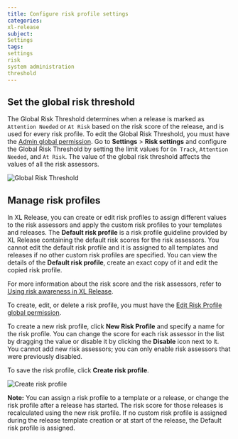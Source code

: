```yaml
---
title: Configure risk profile settings
categories:
xl-release
subject:
Settings
tags:
settings
risk
system administration
threshold
---
```


## Set the global risk threshold

The Global Risk Threshold determines when a release is marked as `Attention Needed` or `At Risk` based on the risk score of the release, and is used for every risk profile.
To edit the Global Risk Threshold, you must have the [Admin global permission](/xl-release/how-to/configure-permissions.html).
Go to **Settings** > **Risk settings** and configure the Global Risk Threshold by setting the limit values for `On Track`, `Attention Needed`, and `At Risk`. The value of the global risk threshold affects the values of all the risk assessors.

![Global Risk Threshold](../images/global-risk-threshold.png)

## Manage risk profiles

In XL Release, you can create or edit risk profiles to assign different values to the risk assessors and apply the custom risk profiles to your templates and releases.
The **Default risk profile** is a risk profile guideline provided by XL Release containing the default risk scores for the risk assessors. You cannot edit the default risk profile and it is assigned to all templates and releases if no other custom risk profiles are specified. You can view the details of the **Default risk profile**, create an exact copy of it and edit the copied risk profile.

For more information about the risk score and the risk assessors, refer to [Using risk awareness in XL Release](/xl-release/how-to/using-the-risk-aware-view.html).

To create, edit, or delete a risk profile, you must have the [Edit Risk Profile global permission](/xl-release/how-to/configure-permissions.html).

To create a new risk profile, click **New Risk Profile** and specify a name for the risk profile. You can change the score for each risk assessor in the list by dragging the value or disable it by clicking the **Disable** icon next to it. You cannot add new risk assessors; you can only enable risk assessors that were previously disabled.

To save the risk profile, click **Create risk profile**.

![Create risk profile](../images/new-risk-profile.png)

**Note:** You can assign a risk profile to a template or a release, or change the risk profile after a release has started. The risk score for those releases is recalculated using the new risk profile. If no custom risk profile is assigned during the release template creation or at start of the release, the Default risk profile is assigned.
